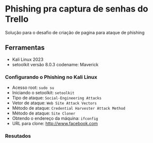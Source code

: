 # Phishing pra captura de senhas do Trello
Solução para o desafio de criação de pagina para ataque de phishing

## Ferramentas
- Kali Linux 2023
- setoolkit versão 8.0.3 codename: Maverick

### Configurando o Phishing no Kali Linux

- Acesso root: ``` sudo su ```
- Iniciando o setoolkit: ``` setoolkit ```
- Tipo de ataque: ``` Social-Engineering Attacks ```
- Vetor de ataque: ``` Web Site Attack Vectors ```
- Método de ataque: ```Credential Harvester Attack Method ```
- Método de ataque: ``` Site Cloner ```
- Obtendo o endereço da máquina: ``` ifconfig ```
- URL para clone: http://www.facebook.com

### Resutados
